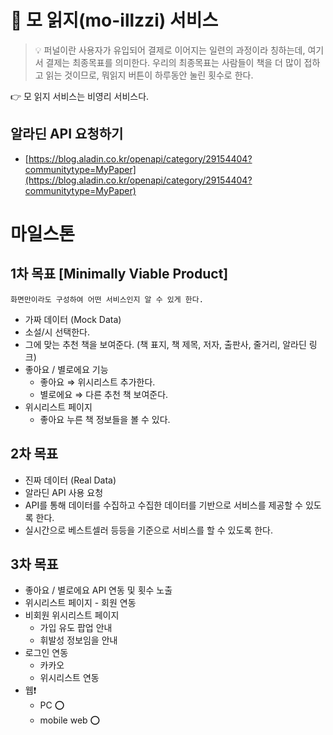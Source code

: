 # 🧐 모 읽지(mo-illzzi) 서비스


> 💡 퍼널이란 사용자가 유입되어 결제로 이어지는 일련의 과정이라 칭하는데, 여기서 결제는 최종목표를 의미한다. 우리의 최종목표는 사람들이 책을 더 많이 접하고 읽는 것이므로, 뭐읽지 버튼이 하루동안 눌린 횟수로 한다.

👉 모 읽지 서비스는 비영리 서비스다.

## 알라딘 API 요청하기

- [https://blog.aladin.co.kr/openapi/category/29154404?communitytype=MyPaper](https://blog.aladin.co.kr/openapi/category/29154404?communitytype=MyPaper)

# 마일스톤

## 1차 목표 [**Minimally Viable Product]**

`화면만이라도 구성하여 어떤 서비스인지 알 수 있게 한다.`

- 가짜 데이터 (Mock Data)
- 소설/시 선택한다.
- 그에 맞는 추천 책을 보여준다. (책 표지, 책 제목, 저자, 출판사, 줄거리, 알라딘 링크)
- 좋아요 / 별로에요 기능
    - 좋아요 ⇒ 위시리스트 추가한다.
    - 별로에요 ⇒ 다른 추천 책 보여준다.
- 위시리스트 페이지
    - 좋아요 누른 책 정보들을 볼 수 있다. 

## 2차 목표

- 진짜 데이터 (Real Data)
- 알라딘 API 사용 요청
- API를 통해 데이터를 수집하고 수집한 데이터를 기반으로 서비스를 제공할 수 있도록 한다.
- 실시간으로 베스트셀러 등등을 기준으로 서비스를 할 수 있도록 한다.

## 3차 목표

- 좋아요 / 별로에요 API 연동 및 횟수 노출
- 위시리스트 페이지 - 회원 연동
- 비회원 위시리스트 페이지
    - 가입 유도 팝업 안내
    - 휘발성 정보임을 안내
- 로그인 연동
    - 카카오
    - 위시리스트 연동
- 웹❗
    - PC ⭕
    - mobile web ⭕
